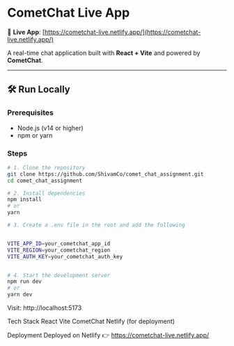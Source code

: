 # CometChat Live App

🚀 **Live App**: [https://cometchat-live.netlify.app/](https://cometchat-live.netlify.app/)

A real-time chat application built with **React + Vite** and powered by **CometChat**.

---

## 🛠️ Run Locally

### Prerequisites

- Node.js (v14 or higher)
- npm or yarn

### Steps

```bash
# 1. Clone the repository
git clone https://github.com/ShivamCo/comet_chat_assignment.git
cd comet_chat_assignment

# 2. Install dependencies
npm install
# or
yarn

# 3. Create a .env file in the root and add the following


VITE_APP_ID=your_cometchat_app_id
VITE_REGION=your_cometchat_region
VITE_AUTH_KEY=your_cometchat_auth_key


# 4. Start the development server
npm run dev
# or
yarn dev
```

Visit: http://localhost:5173

Tech Stack
React
Vite
CometChat
Netlify (for deployment)

Deployment
Deployed on Netlify
👉 https://cometchat-live.netlify.app/